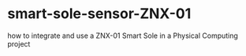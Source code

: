 # smart-sole-sensor-ZNX-01
how to integrate and use a ZNX-01 Smart Sole in a Physical Computing project
